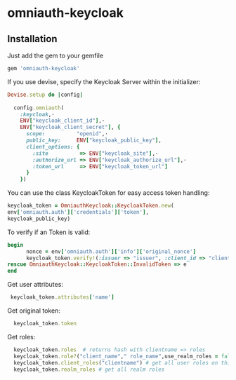 # omniauth-keycloak


## Installation

Just add the gem to your gemfile
```ruby
gem 'omniauth-keycloak'
```

If you use devise, specify the Keycloak Server within the initializer:

```ruby
Devise.setup do |config|                                          
                                                                  
  config.omniauth(                                                
    :keycloak,·                                                   
    ENV["keycloak_client_id"],·                                   
    ENV["keycloak_client_secret"], {                              
      scope:          "openid",·                                  
      public_key:     ENV["keycloak_public_key"],                 
      client_options: {                                           
        :site          => ENV["keycloak_site"],·                  
        :authorize_url => ENV["keycloak_authorize_url"],·         
        :token_url     => ENV["keycloak_token_url"]               
      }                                                           
    })                                                            
```

You can use the class KeycloakToken for easy access token handling:

```ruby
keycloak_token = OmniauthKeycloak::KeycloakToken.new(
env['omniauth.auth']['credentials']['token'],
keycloak_public_key)
```   

To verify if an Token is valid:
```ruby
begin
      nonce = env['omniauth.auth']['info']['original_nonce']
      keycloak_token.verify!(:issuer => "issuer", :client_id => "clientid", nonce: nonce)
rescue OmniauthKeycloak::KeycloakToken::InvalidToken => e
end
``` 

Get user attributes:
```ruby
 keycloak_token.attributes['name']
``` 

Get original token:
```ruby
  keycloak_token.token
``` 
Get roles:
```ruby
  keycloak_token.roles  # returns hash with clientname => roles
  keycloak_token.role?("client_name"," role_name",use_realm_roles = false) #check if role exist, with or without realm roles
  keycloak_token.client_roles("clientname") # get all user roles on this client
  keycloak_token.realm_roles # get all realm roles
```




